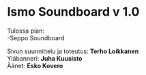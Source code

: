 # Ismo Soundboard v 1.0

Tulossa pian:<br>
-Seppo Soundboard


Sivun suunnittelu ja toteutus: <b>Terho Loikkanen</b><br>
Yläbanneri: <b>Juha Kuusisto</b><br>
Äänet: <b>Esko Kovero</b>
